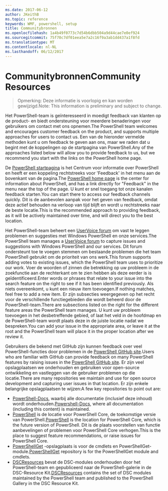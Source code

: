 ```yaml
---
ms.date: 2017-06-12
author: JKeithB
ms.topic: reference
keywords: WMF, powershell, setup
title: Communitybronnen
ms.openlocfilehash: 1a4b49f0773c7d54b6dbb504a9d44cae7e0ef924
ms.sourcegitcommit: 75f70c7df01eea5e7a2c16f9a3ab1dd437a1f8fd
ms.translationtype: MT
ms.contentlocale: nl-NL
ms.lasthandoff: 06/12/2017
---
```

# <a name="community-resources"></a><span data-ttu-id="1e5cd-103">Communitybronnen</span><span class="sxs-lookup"><span data-stu-id="1e5cd-103">Community Resources</span></span> #
> <span data-ttu-id="1e5cd-104">Opmerking: Deze informatie is voorlopig en kan worden gewijzigd.</span><span class="sxs-lookup"><span data-stu-id="1e5cd-104">Note: This information is preliminary and subject to change.</span></span>

<span data-ttu-id="1e5cd-105">Het PowerShell-team is geïnteresseerd in moedigt feedback van klanten op de product- en biedt ondersteuning voor meerdere benaderingen voor gebruikers om contact met ons opnemen.</span><span class="sxs-lookup"><span data-stu-id="1e5cd-105">The PowerShell team welcomes and encourages customer feedback on the product, and supports multiple approaches for users to contact us.</span></span>
<span data-ttu-id="1e5cd-106">Een van de hieronder vermelde methoden kunt u om feedback te geven aan ons, maar we raden dat u begint met de koppelingen op de startpagina van PowerShell.</span><span class="sxs-lookup"><span data-stu-id="1e5cd-106">Any of the approaches listed below will allow you to provide feedback to us, but we recommend you start with the links on the PowerShell home page.</span></span>  

<span data-ttu-id="1e5cd-107">De [PowerShell startpagina](https://microsoft.com/powershell) is het Centrum voor informatie over PowerShell en heeft er een koppeling rechtstreeks voor 'Feedback' in het menu aan de bovenkant van de pagina.</span><span class="sxs-lookup"><span data-stu-id="1e5cd-107">The [PowerShell home page](https://microsoft.com/powershell) is the center for information about PowerShell, and has a link directly for "Feedback" in the menu near the top of the page.</span></span> <span data-ttu-id="1e5cd-108">U kunt er snel toegang tot onze kanalen feedback starten.</span><span class="sxs-lookup"><span data-stu-id="1e5cd-108">You can start there to access our feedback channels quickly.</span></span>
<span data-ttu-id="1e5cd-109">Dit is de aanbevolen aanpak voor het geven van feedback, omdat deze actief behouden na verloop van tijd blijft en wordt u rechtstreeks naar de beste locatie.</span><span class="sxs-lookup"><span data-stu-id="1e5cd-109">This is the recommended approach to providing feedback, as it will be actively maintained over time, and will direct you to the best location.</span></span>  
 
<span data-ttu-id="1e5cd-110">Het PowerShell-team beheert een [UserVoice forum](https://windowsserver.uservoice.com/forums/301869-powershell/) om vast te leggen problemen en suggesties met Windows PowerShell en onze services.</span><span class="sxs-lookup"><span data-stu-id="1e5cd-110">The PowerShell team manages a [UserVoice forum](https://windowsserver.uservoice.com/forums/301869-powershell/) to capture issues and suggestions with Windows PowerShell and our services.</span></span> <span data-ttu-id="1e5cd-111">Dit forum ondersteunt toe te voegen stemmen om bestaande problemen die het team PowerShell gebruikt om de prioriteit van ons werk.</span><span class="sxs-lookup"><span data-stu-id="1e5cd-111">This forum supports adding votes to existing issues, which the PowerShell team uses to prioritize our work.</span></span>
<span data-ttu-id="1e5cd-112">Voer de woorden of zinnen die betrekking op uw probleem in de zoekfunctie aan de rechterkant om te zien hebben als deze eerder is is geïdentificeerd.</span><span class="sxs-lookup"><span data-stu-id="1e5cd-112">Enter words or phrases that relate to your issue into the search feature on the right to see if it has been identified previously.</span></span>
<span data-ttu-id="1e5cd-113">Als niets overeenkomt, u kunt een nieuw item toevoegen.</span><span class="sxs-lookup"><span data-stu-id="1e5cd-113">If nothing matches, feel free to add a new item.</span></span> <span data-ttu-id="1e5cd-114">Er zijn subsecties weergegeven op het recht voor de verschillende functiegebieden die wordt beheerd door de PowerShell-team.</span><span class="sxs-lookup"><span data-stu-id="1e5cd-114">There are subsections listed on the right for the different feature areas the PowerShell team manages.</span></span>
<span data-ttu-id="1e5cd-115">U kunt uw probleem toevoegen in het desbetreffende gebied, of laat het veld in de hoofdmap en de PowerShell-team wordt plaats deze in de juiste locatie nadat we bespreken.</span><span class="sxs-lookup"><span data-stu-id="1e5cd-115">You can add your issue in the appropriate area, or leave it at the root and the PowerShell team will place it in the proper location after we review it.</span></span>

<span data-ttu-id="1e5cd-116">Gebruikers die bekend met GitHub zijn kunnen feedback over veel PowerShell-functies door problemen in de [PowerShell GitHub site](https://github.com/powershell).</span><span class="sxs-lookup"><span data-stu-id="1e5cd-116">Users who are familiar with GitHub can provide feedback on many PowerShell features by raising issues in the [PowerShell GitHub site](https://github.com/powershell).</span></span>
<span data-ttu-id="1e5cd-117">Er zijn veel opslagplaatsen we onderhouden en gebruiken voor open-source ontwikkeling en vastleggen van de gebruiker problemen op die locatie.</span><span class="sxs-lookup"><span data-stu-id="1e5cd-117">There are many repositories we maintain and use for open source development and capturing user issues in that location.</span></span> <span data-ttu-id="1e5cd-118">Er zijn enkele belangrijke opslagplaatsen te wijzen:</span><span class="sxs-lookup"><span data-stu-id="1e5cd-118">A few key repositories to point out are:</span></span>

* <span data-ttu-id="1e5cd-119">[PowerShell-Docs](https://github.com/PowerShell/powershell-docs), waarbij alle documentatie (inclusief deze inhoud) wordt onderhouden.</span><span class="sxs-lookup"><span data-stu-id="1e5cd-119">[Powershell-Docs](https://github.com/PowerShell/powershell-docs), where all documentation (including this content) is maintained.</span></span> 
* <span data-ttu-id="1e5cd-120">[PowerShell](https://github.com/PowerShell/powershell) is de locatie voor PowerShell Core, de toekomstige versie van PowerShell.</span><span class="sxs-lookup"><span data-stu-id="1e5cd-120">[PowerShell](https://github.com/PowerShell/powershell) is the location for PowerShell Core, which is the future version of PowerShell.</span></span> <span data-ttu-id="1e5cd-121">Dit is de plaats voorstellen van functie aanbevelingen of problemen voor PowerShell Core verhogen.</span><span class="sxs-lookup"><span data-stu-id="1e5cd-121">This is the place to suggest feature recommendations, or raise issues for PowerShell Core.</span></span>   
* <span data-ttu-id="1e5cd-122">[PowerShellGet](https://github.com/PowerShell/powershellget) -opslagplaats is voor de cmdlets en PowerShellGet-module.</span><span class="sxs-lookup"><span data-stu-id="1e5cd-122">[PowerShellGet](https://github.com/PowerShell/powershellget) repository is for the PowerShellGet module and cmdlets.</span></span>
* <span data-ttu-id="1e5cd-123">[DSCResources](https://github.com/PowerShell/DscResources) bevat de DSC-modules onderhouden door het PowerShell-team en gepubliceerd naar de PowerShell-galerie in de DSC-Resource Kit.</span><span class="sxs-lookup"><span data-stu-id="1e5cd-123">[DSCResources](https://github.com/PowerShell/DscResources) contains the set of DSC modules maintained by the PowerShell team and published to the PowerShell Gallery in the DSC Resource Kit.</span></span>

